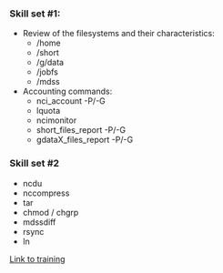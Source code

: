 ### Skill set #1:
 * Review of the filesystems and their characteristics:
    * /home
    * /short
    * /g/data
    * /jobfs
    * /mdss
 * Accounting commands:
    * nci_account -P/-G
    * lquota
    * ncimonitor
    * short_files_report -P/-G
    * gdataX_files_report -P/-G

### Skill set #2
 * ncdu
 * nccompress
 * tar
 * chmod / chgrp
 * mdssdiff
 * rsync
 * ln

[Link to training](???)